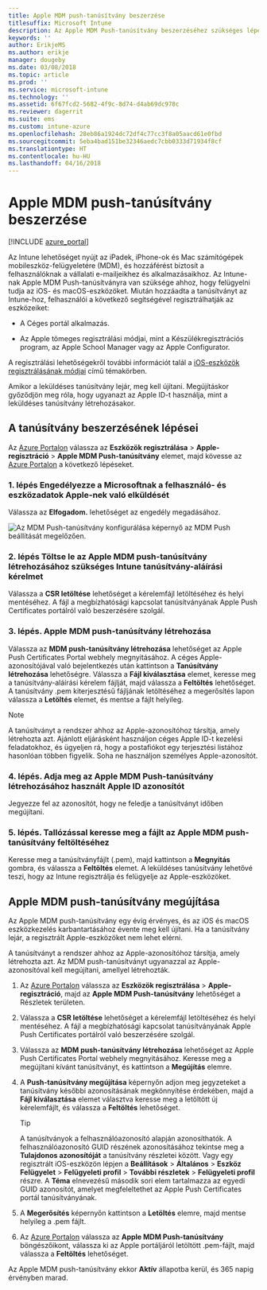 ```yaml
---
title: Apple MDM push-tanúsítvány beszerzése
titlesuffix: Microsoft Intune
description: Az Apple MDM Push-tanúsítvány beszerzéséhez szükséges lépések ismertetése az iOS-eszközök Intune-nal való felügyeletéhez.
keywords: ''
author: ErikjeMS
ms.author: erikje
manager: dougeby
ms.date: 03/08/2018
ms.topic: article
ms.prod: ''
ms.service: microsoft-intune
ms.technology: ''
ms.assetid: 6f67fcd2-5682-4f9c-8d74-d4ab69dc978c
ms.reviewer: dagerrit
ms.suite: ems
ms.custom: intune-azure
ms.openlocfilehash: 28eb86a1924dc72df4c77cc3f8a05aacd61e0fbd
ms.sourcegitcommit: 5eba4bad151be32346aedc7cbb0333d71934f8cf
ms.translationtype: HT
ms.contentlocale: hu-HU
ms.lasthandoff: 04/16/2018
---
```

# <a name="get-an-apple-mdm-push-certificate"></a>Apple MDM push-tanúsítvány beszerzése

[!INCLUDE [azure_portal](./includes/azure_portal.md)]

Az Intune lehetőséget nyújt az iPadek, iPhone-ok és Mac számítógépek mobileszköz-felügyeletére (MDM), és hozzáférést biztosít a felhasználóknak a vállalati e-mailjeikhez és alkalmazásaikhoz. Az Intune-nak Apple MDM Push-tanúsítványra van szüksége ahhoz, hogy felügyelni tudja az iOS- és macOS-eszközöket. Miután hozzáadta a tanúsítványt az Intune-hoz, felhasználói a következő segítségével regisztrálhatják az eszközeiket:

- A Céges portál alkalmazás.

- Az Apple tömeges regisztrálási módjai, mint a Készülékregisztrációs program, az Apple School Manager vagy az Apple Configurator.

A regisztrálási lehetőségekről további információt talál a [iOS-eszközök regisztrálásának módjai](enrollment-method-choose-ios.md) című témakörben.

Amikor a leküldéses tanúsítvány lejár, meg kell újítani. Megújításkor győződjön meg róla, hogy ugyanazt az Apple ID-t használja, mint a leküldéses tanúsítvány létrehozásakor.


## <a name="steps-to-get-your-certificate"></a>A tanúsítvány beszerzésének lépései
Az [Azure Portalon](https://portal.azure.com) válassza az **Eszközök regisztrálása** > **Apple-regisztráció** > **Apple MDM Push-tanúsítvány** elemet, majd kövesse az [Azure Portalon](https://portal.azure.com) a következő lépéseket.

### <a name="step-1-grant-microsoft-permission-to-send-user-and-device-information-to-apple"></a>1. lépés Engedélyezze a Microsoftnak a felhasználó- és eszközadatok Apple-nek való elküldését
Válassza az **Elfogadom.** lehetőséget az engedély megadásához.

![Az MDM Push-tanúsítvány konfigurálása képernyő az MDM Push beállítását megelőzően.](./media/create-mdm-push-certificate.png)

### <a name="step-2-download-the-intune-certificate-signing-request-required-to-create-an-apple-mdm-push-certificate"></a>2. lépés Töltse le az Apple MDM push-tanúsítvány létrehozásához szükséges Intune tanúsítvány-aláírási kérelmet
Válassza a **CSR letöltése** lehetőséget a kérelemfájl letöltéséhez és helyi mentéséhez. A fájl a megbízhatósági kapcsolat tanúsítványának Apple Push Certificates portálról való beszerzésére szolgál.

  ### <a name="step-3-create-an-apple-mdm-push-certificate"></a>3. lépés. Apple MDM push-tanúsítvány létrehozása
Válassza az **MDM push-tanúsítvány létrehozása** lehetőséget az Apple Push Certificates Portal webhely megnyitásához. A céges Apple-azonosítójával való bejelentkezés után kattintson a **Tanúsítvány létrehozása** lehetőségre. Válassza a **Fájl kiválasztása** elemet, keresse meg a tanúsítvány-aláírási kérelem fájlját, majd válassza a **Feltöltés** lehetőséget. A tanúsítvány .pem kiterjesztésű fájljának letöltéséhez a megerősítés lapon válassza a **Letöltés** elemet, és mentse a fájlt helyileg.

> [!NOTE]
> A tanúsítványt a rendszer ahhoz az Apple-azonosítóhoz társítja, amely létrehozta azt. Ajánlott eljárásként használjon céges Apple ID-t kezelési feladatokhoz, és ügyeljen rá, hogy a postafiókot egy terjesztési listához hasonlóan többen figyelik. Soha ne használjon személyes Apple-azonosítót.

### <a name="step-4-enter-the-apple-id-used-to-create-your-apple-mdm-push-certificate"></a>4. lépés. Adja meg az Apple MDM Push-tanúsítvány létrehozásához használt Apple ID azonosítót
Jegyezze fel az azonosítót, hogy ne feledje a tanúsítványt időben megújítani.

### <a name="step-5-browse-to-your-apple-mdm-push-certificate-to-upload"></a>5. lépés. Tallózással keresse meg a fájlt az Apple MDM push-tanúsítvány feltöltéséhez
Keresse meg a tanúsítványfájlt (.pem), majd kattintson a **Megnyitás** gombra, és válassza a **Feltöltés** elemet. A leküldéses tanúsítvány lehetővé teszi, hogy az Intune regisztrálja és felügyelje az Apple-eszközöket.

## <a name="renew-apple-mdm-push-certificate"></a>Apple MDM push-tanúsítvány megújítása
Az Apple MDM push-tanúsítvány egy évig érvényes, és az iOS és macOS eszközkezelés karbantartásához évente meg kell újítani. Ha a tanúsítvány lejár, a regisztrált Apple-eszközöket nem lehet elérni.

A tanúsítványt a rendszer ahhoz az Apple-azonosítóhoz társítja, amely létrehozta azt. Az MDM push-tanúsítványt ugyanazzal az Apple-azonosítóval kell megújítani, amellyel létrehozták.

1. Az [Azure Portalon](https://portal.azure.com) válassza az **Eszközök regisztrálása** > **Apple-regisztráció**, majd az **Apple MDM Push-tanúsítvány** lehetőséget a Részletek területen.
2. Válassza a **CSR letöltése** lehetőséget a kérelemfájl letöltéséhez és helyi mentéséhez. A fájl a megbízhatósági kapcsolat tanúsítványának Apple Push Certificates portálról való beszerzésére szolgál.
3. Válassza az **MDM push-tanúsítvány létrehozása** lehetőséget az Apple Push Certificates Portal webhely megnyitásához. Keresse meg a megújítani kívánt tanúsítványt, és kattintson a **Megújítás** elemre.
4. A **Push-tanúsítvány megújítása** képernyőn adjon meg jegyzeteket a tanúsítvány későbbi azonosításának megkönnyítése érdekében, majd a **Fájl kiválasztása** elemet választva keresse meg a letöltött új kérelemfájlt, és válassza a **Feltöltés** lehetőséget.
   > [!TIP]
   > A tanúsítványok a felhasználóazonosító alapján azonosíthatók. A felhasználóazonosító GUID részének azonosításához tekintse meg a **Tulajdonos azonosítóját** a tanúsítvány részletei között. Vagy egy regisztrált iOS-eszközön lépjen a **Beállítások** > **Általános** > **Eszköz** **Felügyelet** > **Felügyeleti profil** > **További részletek** > **Felügyeleti profil** részre. A **Téma** elnevezésű második sori elem tartalmazza az egyedi GUID azonosítót, amelyet megfeleltethet az Apple Push Certificates portál tanúsítványának.
 
6. A **Megerősítés** képernyőn kattintson a **Letöltés** elemre, majd mentse helyileg a .pem fájlt.
7. Az [Azure Portalon](https://portal.azure.com) válassza az **Apple MDM Push-tanúsítvány** böngészőikont, válassza ki az Apple portáljáról letöltött .pem-fájlt, majd válassza a **Feltöltés** lehetőséget.

Az Apple MDM push-tanúsítvány ekkor **Aktív** állapotba kerül, és 365 napig érvényben marad.
